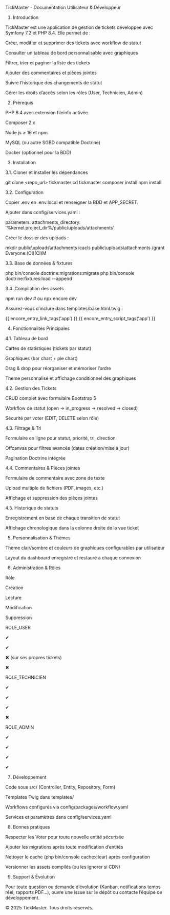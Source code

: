 TickMaster - Documentation Utilisateur & Développeur

1. Introduction

TickMaster est une application de gestion de tickets développée avec Symfony 7.2 et PHP 8.4. Elle permet de :

Créer, modifier et supprimer des tickets avec workflow de statut

Consulter un tableau de bord personnalisable avec graphiques

Filtrer, trier et paginer la liste des tickets

Ajouter des commentaires et pièces jointes

Suivre l’historique des changements de statut

Gérer les droits d’accès selon les rôles (User, Technicien, Admin)

2. Prérequis

PHP 8.4 avec extension fileinfo activée

Composer 2.x

Node.js ≥ 16 et npm

MySQL (ou autre SGBD compatible Doctrine)

Docker (optionnel pour la BDD)

3. Installation

3.1. Cloner et installer les dépendances

git clone <repo_url> tickmaster
cd tickmaster
composer install
npm install

3.2. Configuration

Copier .env en .env.local et renseigner la BDD et APP_SECRET.

Ajouter dans config/services.yaml :

parameters:
    attachments_directory: '%kernel.project_dir%/public/uploads/attachments'

Créer le dossier des uploads :

mkdir public\\uploads\\attachments
icacls public\\uploads\\attachments /grant Everyone:(OI)(CI)M

3.3. Base de données & fixtures

php bin/console doctrine:migrations:migrate
php bin/console doctrine:fixtures:load --append

3.4. Compilation des assets

npm run dev  # ou npx encore dev

Assurez-vous d’inclure dans templates/base.html.twig :

{{ encore_entry_link_tags('app') }}
{{ encore_entry_script_tags('app') }}

4. Fonctionnalités Principales

4.1. Tableau de bord

Cartes de statistiques (tickets par statut)

Graphiques (bar chart + pie chart)

Drag & drop pour réorganiser et mémoriser l’ordre

Thème personnalisé et affichage conditionnel des graphiques

4.2. Gestion des Tickets

CRUD complet avec formulaire Bootstrap 5

Workflow de statut (open → in_progress → resolved → closed)

Sécurité par voter (EDIT, DELETE selon rôle)

4.3. Filtrage & Tri

Formulaire en ligne pour statut, priorité, tri, direction

Offcanvas pour filtres avancés (dates création/mise à jour)

Pagination Doctrine intégrée

4.4. Commentaires & Pièces jointes

Formulaire de commentaire avec zone de texte

Upload multiple de fichiers (PDF, images, etc.)

Affichage et suppression des pièces jointes

4.5. Historique de statuts

Enregistrement en base de chaque transition de statut

Affichage chronologique dans la colonne droite de la vue ticket

5. Personnalisation & Thèmes

Thème clair/sombre et couleurs de graphiques configurables par utilisateur

Layout du dashboard enregistré et restauré à chaque connexion

6. Administration & Rôles

Rôle

Création

Lecture

Modification

Suppression

ROLE_USER

✔

✔

✖ (sur ses propres tickets)

✖

ROLE_TECHNICIEN

✔

✔

✔

✖

ROLE_ADMIN

✔

✔

✔

✔

7. Développement

Code sous src/ (Controller, Entity, Repository, Form)

Templates Twig dans templates/

Workflows configurés via config/packages/workflow.yaml

Services et paramètres dans config/services.yaml

8. Bonnes pratiques

Respecter les Voter pour toute nouvelle entité sécurisée

Ajouter les migrations après toute modification d’entités

Nettoyer le cache (php bin/console cache:clear) après configuration

Versionner les assets compilés (ou les ignorer si CDN)

9. Support & Évolution

Pour toute question ou demande d’évolution (Kanban, notifications temps réel, rapports PDF…), ouvre une issue sur le dépôt ou contacte l’équipe de développement.

© 2025 TickMaster. Tous droits réservés.

